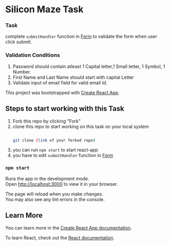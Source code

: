 # Silicon Maze Task

### Task

complete `submitHandler` function in [Form](/src/components/Form.js) to validate the form when user click submit.

### Validation Conditions

1. Password should contain atleast 1 Capital letter,1 Small letter, 1 Symbol, 1 Number.
2. First Name and Last Name should start with capital Letter
3. Validate input of email field for valid email Id.

This project was bootstrapped with [Create React App](https://github.com/facebook/create-react-app).

## Steps to start working with this Task

1. Fork this repo by clicking "Fork"
2. clone this repo to start working on this task on your local system
   ```bash

   git clone (link of your forked repo)

   ```
3. you can run `npm start` to start react-app
4. you have to edit `submitHandler` function in [Form](src/components/Form.js)

### `npm start`

Runs the app in the development mode.\
Open [http://localhost:3000](http://localhost:3000) to view it in your browser.

The page will reload when you make changes.\
You may also see any lint errors in the console.

## Learn More

You can learn more in the [Create React App documentation](https://facebook.github.io/create-react-app/docs/getting-started).

To learn React, check out the [React documentation](https://reactjs.org/).
